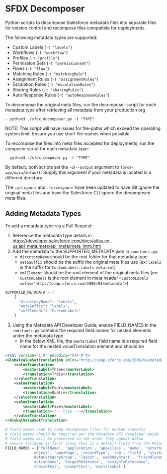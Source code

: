 # SFDX Decomposer

Python scripts to decompose Salesforce metadata files into separate files for version control and recompose files compatible for deployments.

The following metadata types are supported:
- Custom Labels (`-t "labels"`)
- Workflows (`-t "workflow"`)
- Profiles (`-t "profile"`)
- Permission Sets (`-t "permissionset"`)
- Flows (`-t "flow"`)
- Matching Rules (`-t "matchingRule"`)
- Assignment Rules (`-t "assignmentRules"`)
- Escalation Rules (`-t "escalationRules"`)
- Sharing Rules (`-t "sharingRules"`)
- Auto Response Rules (`-t "autoResponseRules"`)

To decompose the original meta files, run the decomposer script for each metadata type after retrieving all metadata from your production org.

```
- python3 ./sfdx_decomposer.py -t "TYPE"
```

NOTE: This script will have issues for file-paths which exceed the operating system limit. Ensure you use short file-names when possible.

To recompose the files into meta files accepted for deployments, run the composer script for each metadata type:

```
- python3 ./sfdx_composer.py -t "TYPE"
```

By default, both scripts set the `-o`/`--output` argument to `force-app/main/default`. Supply this argument if your metadata is located in a different directory.

The `.gitignore` and `.forceignore` have been updated to have Git ignore the original meta files and have the Salesforce CLI ignore the decomposed meta files.

## Adding Metadata Types

To add a metadata type via a Pull Request:

1. Reference the metadata type details in https://developer.salesforce.com/docs/atlas.en-us.api_meta.meta/api_meta/meta_intro.htm
2. Add the metadata to the SUPPORTED_METADATA json in `constants.py`:
    - `directoryName` should be the root folder for that metadata type
    - `metaSuffix` should be the suffix the original meta files use (ex: `labels` is the suffix for `CustomLabels.labels-meta.xml`)
    - `xmlElement` should be the root element of the original meta files (ex: `CustomLabels` is the root element in meta header `<CustomLabels xmlns="http://soap.sforce.com/2006/04/metadata">`)
``` python
SUPPORTED_METADATA = [
    {
      "directoryName": "labels",
      "metaSuffix": "labels",
      "xmlElement": "CustomLabels"
    }
```
3. Using the Metadata API Developer Guide, ensure FIELD_NAMES in the `constants.py` contains the required field names for nested elements under the metadata type
    - In the below XML file, the `masterLabel` field name is a required field name for the nested valueTranslation element and should be  
``` xml
<?xml version="1.0" encoding="UTF-8"?>
<GlobalValueSetTranslation xmlns="http://soap.sforce.com/2006/04/metadata">
    <valueTranslation>
        <masterLabel>Three</masterLabel>
        <translation>Trois</translation>
    </valueTranslation>
    <valueTranslation>
        <masterLabel>Four</masterLabel>
        <translation>Quatre</translation>
    </valueTranslation>
    <valueTranslation>
        <masterLabel>Five</masterLabel>
        <translation><!-- Five --></translation>
    </valueTranslation>
</GlobalValueSetTranslation>
```

``` python
# field names used to name decomposed files for nested elements
# field names should be required per the Metadata API developer guide
# field names will be processed in the order they appear below
# ensure fullName is first since that is a default field from the Metadata type
FIELD_NAMES = ['fullName', 'application', 'apexClass', 'name', 'externalDataSource', 'flow',
            'object', 'apexPage', 'recordType', 'tab', 'field', 'startAddress',
            'dataCategoryGroup', 'layout', 'weekdayStart', 'friendlyname',
            'actionName', 'targetReference', 'assignToReference',
            'choiceText', 'promptText', 'masterLabel']
```